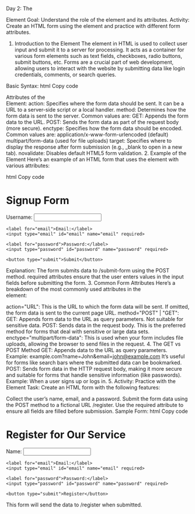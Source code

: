 Day 2: The <form> Element
Goal: Understand the role of the <form> element and its attributes.
Activity: Create an HTML form using the <form> element and practice with different form attributes.
1. Introduction to the <form> Element
The <form> element in HTML is used to collect user input and submit it to a server for processing. It acts as a container for various form elements such as text fields, checkboxes, radio buttons, submit buttons, etc. Forms are a crucial part of web development, allowing users to interact with the website by submitting data like login credentials, comments, or search queries.

Basic Syntax:
html
Copy code
<form action="submit-url" method="POST">
  <!-- Form elements like input fields go here -->
</form>
Attributes of the <form> Element:
action: Specifies where the form data should be sent. It can be a URL to a server-side script or a local handler.
method: Determines how the form data is sent to the server. Common values are:
GET: Appends the form data to the URL.
POST: Sends the form data as part of the request body (more secure).
enctype: Specifies how the form data should be encoded. Common values are:
application/x-www-form-urlencoded (default)
multipart/form-data (used for file uploads)
target: Specifies where to display the response after form submission (e.g., _blank to open in a new tab).
novalidate: Disables default HTML5 form validation.
2. Example of the <form> Element
Here’s an example of an HTML form that uses the <form> element with various attributes:

html
Copy code
<!DOCTYPE html>
<html lang="en">
<head>
  <meta charset="UTF-8">
  <meta name="viewport" content="width=device-width, initial-scale=1.0">
  <title>Form Example</title>
</head>
<body>
  <h1>Signup Form</h1>
  
  <form action="/submit-form" method="POST">
    <label for="username">Username:</label>
    <input type="text" id="username" name="username" required>
    
    <label for="email">Email:</label>
    <input type="email" id="email" name="email" required>
    
    <label for="password">Password:</label>
    <input type="password" id="password" name="password" required>

    <button type="submit">Submit</button>
  </form>
</body>
</html>
Explanation:
The form submits data to /submit-form using the POST method.
required attributes ensure that the user enters values in the input fields before submitting the form.
3. Common Form Attributes
Here’s a breakdown of the most commonly used attributes in the <form> element:

action="URL": This is the URL to which the form data will be sent. If omitted, the form data is sent to the current page URL.
method="POST" | "GET":
GET: Appends form data to the URL as query parameters. Not suitable for sensitive data.
POST: Sends data in the request body. This is the preferred method for forms that deal with sensitive or large data sets.
enctype="multipart/form-data": This is used when your form includes file uploads, allowing the browser to send files in the request.
4. The GET vs POST Method
GET:
Appends data to the URL as query parameters.
Example: example.com?name=John&email=john@example.com
It’s useful for forms like search bars where the submitted data can be bookmarked.
POST:
Sends form data in the HTTP request body, making it more secure and suitable for forms that handle sensitive information (like passwords).
Example: When a user signs up or logs in.
5. Activity: Practice with the <form> Element
Task:
Create an HTML form with the following features:

Collect the user’s name, email, and a password.
Submit the form data using the POST method to a fictional URL /register.
Use the required attribute to ensure all fields are filled before submission.
Sample Form:
html
Copy code
<!DOCTYPE html>
<html lang="en">
<head>
  <meta charset="UTF-8">
  <meta name="viewport" content="width=device-width, initial-scale=1.0">
  <title>Registration Form</title>
</head>
<body>
  <h1>Register for Our Service</h1>
  
  <form action="/register" method="POST">
    <label for="name">Name:</label>
    <input type="text" id="name" name="name" required>
    
    <label for="email">Email:</label>
    <input type="email" id="email" name="email" required>
    
    <label for="password">Password:</label>
    <input type="password" id="password" name="password" required>
    
    <button type="submit">Register</button>
  </form>
</body>
</html>
This form will send the data to /register when submitted.
